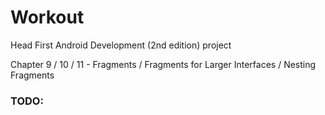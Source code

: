 # Workout
Head First Android Development (2nd edition) project

Chapter 9 / 10 / 11 - Fragments / Fragments for Larger Interfaces / Nesting Fragments

### TODO:
